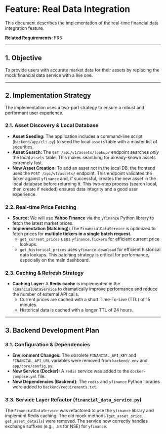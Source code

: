 # Feature: Real Data Integration

This document describes the implementation of the real-time financial data integration feature.

**Related Requirements:** FR5

---

## 1. Objective

To provide users with accurate market data for their assets by replacing the mock financial data service with a live one.

---

## 2. Implementation Strategy

The implementation uses a two-part strategy to ensure a robust and performant user experience.

### 2.1. Asset Discovery & Local Database

*   **Asset Seeding:** The application includes a command-line script (`backend/app/cli.py`) to seed the local `assets` table with a master list of securities.
*   **Asset Search:** The `GET /api/v1/assets/lookup/` endpoint searches *only* the local `assets` table. This makes searching for already-known assets extremely fast.
*   **New Asset Creation:** To add an asset not in the local DB, the frontend uses the `POST /api/v1/assets/` endpoint. This endpoint validates the ticker against `yfinance` and, if successful, creates the new asset in the local database before returning it. This two-step process (search local, then create if needed) ensures data integrity and a good user experience.

### 2.2. Real-time Price Fetching

*   **Source:** We will use **Yahoo Finance** via the `yfinance` Python library to fetch the latest market prices.
*   **Implementation (Batching):** The `FinancialDataService` is optimized to fetch prices for **multiple tickers in a single batch request**.
    *   `get_current_prices` uses `yfinance.Tickers` for efficient current price lookups.
    *   `get_historical_prices` uses `yfinance.download` for efficient historical data lookups.
    This batching strategy is critical for performance, especially on the main dashboard.

### 2.3. Caching & Refresh Strategy

*   **Caching Layer:** A **Redis cache** is implemented in the `FinancialDataService` to dramatically improve performance and reduce the number of external API calls.
    *   Current prices are cached with a short Time-To-Live (TTL) of 15 minutes.
    *   Historical data is cached with a longer TTL of 24 hours.

---

## 3. Backend Development Plan

### 3.1. Configuration & Dependencies

*   **Environment Changes:** The obsolete `FINANCIAL_API_KEY` and `FINANCIAL_API_URL` variables were removed from `backend/.env` and `app/core/config.py`.
*   **New Service (Docker):** A `redis` service was added to the `docker-compose.yml` file.
*   **New Dependencies (Backend):** The `redis` and `yfinance` Python libraries were added to `backend/requirements.txt`.

### 3.3. Service Layer Refactor (`financial_data_service.py`)

The `FinancialDataService` was refactored to use the `yfinance` library and implement Redis caching. The old mock methods (`get_asset_price`, `get_asset_details`) were removed. The service now correctly handles exchange suffixes (e.g., `.NS` for NSE) for `yfinance`.